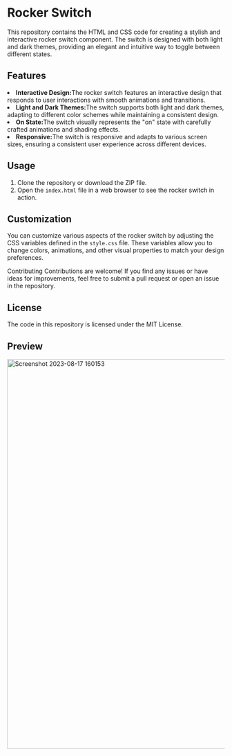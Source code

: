 # Rocker Switch
This repository contains the HTML and CSS code for creating a stylish and interactive rocker switch component. The switch is designed with both light and dark themes, providing an elegant and intuitive way to toggle between different states.

## Features
<li><b>Interactive Design:</b>The rocker switch features an interactive design that responds to user interactions with smooth animations and transitions.</li>
<li><b>Light and Dark Themes:</b>The switch supports both light and dark themes, adapting to different color schemes while maintaining a consistent design.</li>
<li><b>On State:</b>The switch visually represents the "on" state with carefully crafted animations and shading effects.</li>
<li><b>Responsive:</b>The switch is responsive and adapts to various screen sizes, ensuring a consistent user experience across different devices.</li>

## Usage
1. Clone the repository or download the ZIP file.
2. Open the `index.html` file in a web browser to see the rocker switch in action.
   
## Customization
You can customize various aspects of the rocker switch by adjusting the CSS variables defined in the `style.css` file. These variables allow you to change colors, animations, and other visual properties to match your design preferences.

Contributing
Contributions are welcome! If you find any issues or have ideas for improvements, feel free to submit a pull request or open an issue in the repository.

## License
The code in this repository is licensed under the MIT License.

## Preview
<img width="900" alt="Screenshot 2023-08-17 160153" src="https://github.com/Aarzoo75/Rocker-Switch/assets/59678435/39a49d86-7e66-474c-9f57-09982e0441fc">
